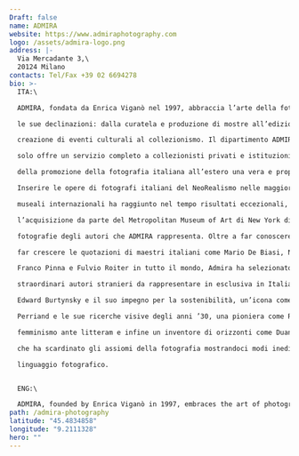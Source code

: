```yaml
---
Draft: false
name: ADMIRA
website: https://www.admiraphotography.com
logo: /assets/admira-logo.png
address: |-
  Via Mercadante 3,\
  20124 Milano
contacts: Tel/Fax +39 02 6694278
bio: >-
  ITA:\

  ADMIRA, fondata da Enrica Viganò nel 1997, abbraccia l’arte della fotografia in tutte

  le sue declinazioni: dalla curatela e produzione di mostre all’edizione di libri, dalla

  creazione di eventi culturali al collezionismo. Il dipartimento ADMIRA FineArt non

  solo offre un servizio completo a collezionisti privati e istituzioni pubbliche, ma fa

  della promozione della fotografia italiana all’estero una vera e propria mission.

  Inserire le opere di fotografi italiani del NeoRealismo nelle maggiori collezioni

  museali internazionali ha raggiunto nel tempo risultati eccezionali, come

  l’acquisizione da parte del Metropolitan Museum of Art di New York di ben 93

  fotografie degli autori che ADMIRA rappresenta. Oltre a far conoscere all’estero e a

  far crescere le quotazioni di maestri italiani come Mario De Biasi, Nino Migliori,

  Franco Pinna e Fulvio Roiter in tutto il mondo, Admira ha selezionato alcuni

  straordinari autori stranieri da rappresentare in esclusiva in Italia: una star come

  Edward Burtynsky e il suo impegno per la sostenibilità, un’icona come Charlotte

  Perriand e le sue ricerche visive degli anni ’30, una pioniera come Ruth Orkin e il suo

  femminismo ante litteram e infine un inventore di orizzonti come Duane Michals,

  che ha scardinato gli assiomi della fotografia mostrandoci modi inediti di utilizzare il

  linguaggio fotografico.


  ENG:\

  ADMIRA, founded by Enrica Viganò in 1997, embraces the art of photography in all its forms: from curating and producing exhibitions to publishing books, creating cultural events and collecting. The ADMIRA FineArt department not only offers a complete service to private collectors and public institutions, but makes the promotion of Italian photography abroad a real mission. Inserting the works of Italian NeoRealism photographers in the major international museum collections has achieved exceptional results over time, such as the acquisition by the Metropolitan Museum of Art in New York of as many as 93 photographs of the authors that ADMIRA represents. In addition to bring abroad Italian masters such as Mario De Biasi, Nino Best, Franco Pinna and Fulvio Roiter while keeping their market value strong, Admira has selected some extraordinary foreign authors to be represented exclusively in Italy: a star like Edward Burtynsky and his commitment to sustainability, an icon like Charlotte Perriand and his visual research from the 1930s, a pioneer like Ruth Orkin and her ante litteram feminism and finally an inventor of horizons like Duane Michals, who unhinged the axioms of photography showing us new ways of using photographic language.
path: /admira-photography
latitude: "45.4834858"
longitude: "9.2111328"
hero: ""
---
```

